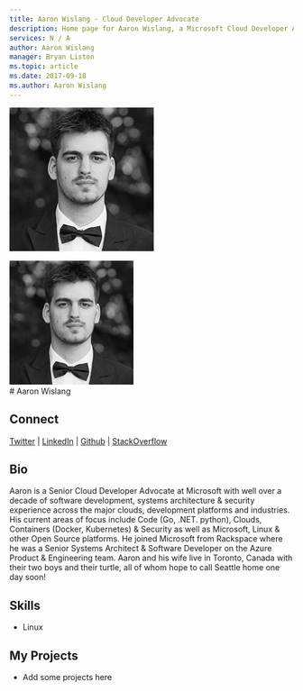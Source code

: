 ```yaml
---
title: Aaron Wislang - Cloud Developer Advocate
description: Home page for Aaron Wislang, a Microsoft Cloud Developer Advocate
services: N / A
author: Aaron Wislang
manager: Bryan Liston
ms.topic: article
ms.date: 2017-09-18
ms.author: Aaron Wislang
---
```


![Image of Aaron Wislang](media/profiles/aaron-wislang.png)
<div><img src="media/profiles/aaron-wislang.png" alt="Picture of Aaron Wislang" data-linktype="internal" 
                                    style="width:220px;height:220px;"></div>
# Aaron Wislang



## Connect
[Twitter](https://twitter.com/as_w) | [LinkedIn](https://linkedin.com/in/aaron-wislang) | [Github](https://github.com/asw101) | [StackOverflow](https://stackoverflow.com/users/334117/aaron)

## Bio

Aaron is a Senior Cloud Developer Advocate at Microsoft with well over a decade of software development, systems architecture & security experience across the major clouds, development platforms and industries. His current areas of focus include Code (Go, .NET. python), Clouds, Containers (Docker, Kubernetes) & Security as well as Microsoft, Linux & other Open Source platforms. He joined Microsoft from Rackspace where he was a Senior Systems Architect & Software Developer on the Azure Product & Engineering team.  Aaron and his wife live in Toronto, Canada with their two boys and their turtle, all of whom hope to call Seattle home one day soon!

## Skills

* Linux


## My Projects

* Add some projects here
